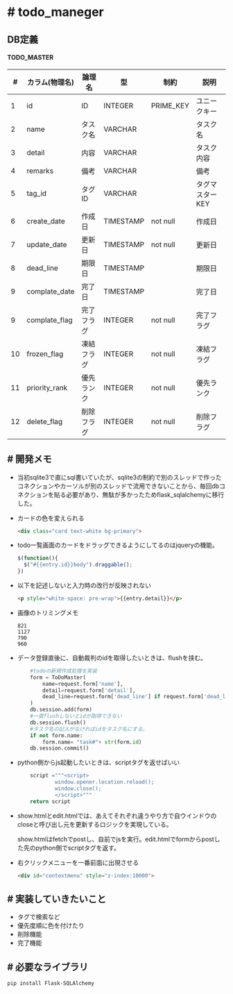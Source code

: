 # # todo_maneger



## DB定義

#### TODO_MASTER

| #    | カラム(物理名) | 論理名     | 型        | 制約      | 説明            |
| ---- | -------------- | ---------- | --------- | --------- | --------------- |
| 1    | id             | ID         | INTEGER   | PRIME_KEY | ユニークキー    |
| 2    | name           | タスク名   | VARCHAR   |           | タスク名        |
| 3    | detail         | 内容       | VARCHAR   |           | タスク内容      |
| 4    | remarks        | 備考       | VARCHAR   |           | 備考            |
| 5    | tag_id         | タグID     | VARCHAR   |           | タグマスターKEY |
| 6    | create_date    | 作成日     | TIMESTAMP | not null  | 作成日          |
| 7    | update_date    | 更新日     | TIMESTAMP | not null  | 更新日          |
| 8    | dead_line      | 期限日     | TIMESTAMP |           | 期限日          |
| 9    | complate_date  | 完了日     | TIMESTAMP |           | 完了日          |
| 9    | complate_flag  | 完了フラグ | INTEGER   | not null  | 完了フラグ      |
| 10   | frozen_flag    | 凍結フラグ | INTEGER   | not null  | 凍結フラグ      |
| 11   | priority_rank  | 優先ランク | INTEGER   | not null  | 優先ランク      |
| 12   | delete_flag    | 削除フラグ | INTEGER   | not null  | 削除フラグ      |



## # 開発メモ

* 当初sqlite3で直にsql書いていたが、sqlite3の制約で別のスレッドで作ったコネクションやカーソルが別のスレッドで流用できないことから、毎回dbコネクションを貼る必要があり、無駄が多かったためflask_sqlalchemyに移行した。

* カードの色を変えられる
  
  ```html
  <div class="card text-white bg-primary">
  ```
  
* todo一覧画面のカードをドラッグできるようにしてるのはjqueryの機能。

  ```js
  $(function(){
  	$("#{{entry.id}}body").draggable();
  })
  ```

* 以下を記述しないと入力時の改行が反映されない

  ```html
  <p style="white-space: pre-wrap">{{entry.detail}}</p>
  ```

* 画像のトリミングメモ

  ```
  821
  1127
  790
  960	
  ```

* データ登録直後に、自動裁判のidを取得したいときは、flushを挟む。

  ```python
      #todoの新規作成処理を実装
      form = ToDoMaster(
          name=request.form['name'],
          detail=request.form['detail'],
          dead_line=request.form['dead_line'] if request.form['dead_line'] else "9999-12-31"
      )
      db.session.add(form)
      #一度flushしないとidが取得できない
      db.session.flush()
      #タスク名の記入がなければidをタスク名にする。
      if not form.name:
          form.name= "task#"+ str(form.id)
      db.session.commit()
  ```

* python側からjs起動したいときは、scriptタグを返せばいい

  ```python
      script ="""<script>
              window.opener.location.reload();
              window.close();
              </script>"""
      return script
  ```

* show.htmlとedit.htmlでは、あえてそれぞれ違うやり方で自ウインドウのcloseと呼び出し元を更新するロジックを実現している。

  show.htmlはfetchでpostし、自前でjsを実行。edit.htmlでformからpostした先のpython側でscriptタグを返す。
  
* 右クリックメニューを一番前面に出現させる

  ```html
  <div id="contextmenu" style="z-index:10000">
  ```

  



## # 実装していきたいこと

* タグで検索など
* 優先度順に色を付けたり
* 削除機能
* 完了機能



## # 必要なライブラリ

```
pip install Flask-SQLAlchemy
```

